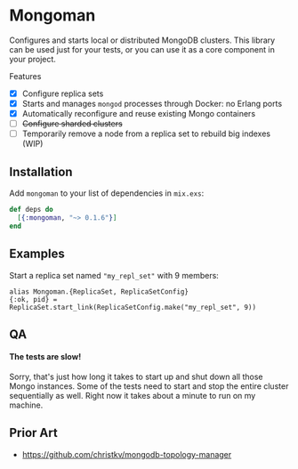 # Mongoman

Configures and starts local or distributed MongoDB clusters. This library can be
used just for your tests, or you can use it as a core component in your project.

Features

- [x] Configure replica sets
- [x] Starts and manages `mongod` processes through Docker: no Erlang ports
- [x] Automatically reconfigure and reuse existing Mongo containers
- [ ] ~~Configure sharded clusters~~
- [ ] Temporarily remove a node from a replica set to rebuild big indexes (WIP)

## Installation

Add `mongoman` to your list of dependencies in `mix.exs`:

  ```elixir
  def deps do
    [{:mongoman, "~> 0.1.6"}]
  end
  ```

## Examples

Start a replica set named `"my_repl_set"` with 9 members:

    alias Mongoman.{ReplicaSet, ReplicaSetConfig}
    {:ok, pid} = ReplicaSet.start_link(ReplicaSetConfig.make("my_repl_set", 9))

## QA

#### The tests are slow!

Sorry, that's just how long it takes to start up and shut down all those Mongo
instances. Some of the tests need to start and stop the entire cluster
sequentially as well. Right now it takes about a minute to run on my machine.

## Prior Art

- https://github.com/christkv/mongodb-topology-manager
